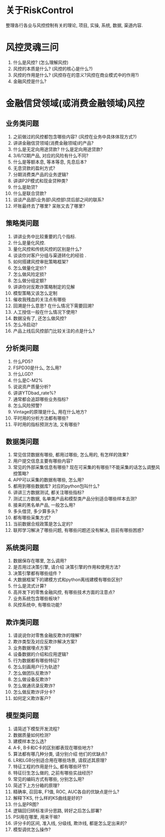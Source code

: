 # 关于RiskControl

整理各行各业与风控控制有关的理论, 项目, 实操, 系统, 数据, 渠道内容. 

# 风控灵魂三问

1. 什么是风控? (怎么理解风控)
2. 风控的本质是什么? (风控的核心是什么?)
3. 风控的作用是什么? (风控存在的意义?风控在商业模式中的作用?)
4. 金融风控是什么? 

# 金融信贷领域(或消费金融领域)风控

## 业务类问题

1. 之前做过的风控都包含哪些内容? (风控在业务中具体体现方式?)
2. 讲讲金融信贷领域(消费金融领域)的产品?
3. 什么是无定向用途贷款? 什么是定向用途贷款? 
4. 3/6/12期产品, 对应的风险有什么不同? 
5. 什么是等额本息, 等本等息, 先息后本? 
6. 无息贷款的盈利方式? 
7. 分期消费类产品的业务逻辑?
8. 讲讲P2P模式和现金贷种类?
9. 什么是助贷?
10. 什么是联合贷款? 
11. 谈谈产品部\业务部\风控部\贷后部之间的联系?
12. 坏账最终去了哪里? 呆账又去了哪里? 

## 策略类问题

1. 讲讲业务中比较重要的几个指标.
2. 什么是量化风控.
3. 量化风控和传统风控的区别是什么?
4. 谈谈你对客户分组与渠道转化的经验 . 
5. 如何搭建风控审批策略框架?
6. 怎么做量化定价?
7. 怎么做风险定损?
8. 怎么做分组定额?
9. 讲讲你对反欺诈策略制定的见解
10. 模型策略又该怎么定制
11. 催收我残血的关注点有哪些
12. 回溯是什么意思? 在什么情况下需要回溯?
13. 人工授信一般在什么情况下使用?
14. 数据没有了, 还怎么做风控?
15. 怎么冷启动? 
16. 产品上线后风控部门比较关注的点是什么? 

## 分析类问题

1. 什么PD5?
2. FSPD30是什么, 怎么用?
3. 什么LGD?
4. 什么是C-M2%
5. 说说资产质量分析?
6. 讲讲YTDbad_rate%?
7. 通常都会追踪哪些业务指标?
8. 怎么风险预警?
9. Vintage的原理是什么, 用在什么地方?
10. 平时用的分析方法都有哪些?
11. 平时用的指标预测方法, 又有哪些?

## 数据类问题

1. 常见信贷数据有哪些, 都用过哪些, 怎么用的, 有怎样的效果?
2. 用户提交信息主要有哪些内容?
3. 常见的外部采集信息有哪些? 现在可采集的有哪些?不能采集的话怎么调整风控策略?
4. APP可以采集的数据有哪些, 怎么用?
5. 都用到哪些数据库? 对应的python包叫什么?
6. 讲讲三方数据测试, 都关注哪些指标?
7. 测试三方数据, 名单类产品和模型类产品分别适合哪些样本去测?
8. 接来的黑名单产品, 一般怎么用?
9. 多头借贷, 多少算多头?
10. 都有哪些采集方式?
11. 当前数据合规政策是怎么定的?
12. 联邦学习解决了哪些问题, 有哪些问题还没有解决, 目前有哪些困惑?


## 系统类问题

1. 数据保存在哪里, 怎么调用?
2. 是否用过决策引擎, 请介绍 决策引擎的作用和使用方法?
3. 决策引擎都有哪些组件 ?
4. 大数据框架下的建模方式和python离线建模有哪些区别?
5. 什么是流式计算?
6. 高并发下的零售金融风控, 有哪些技术方面的注意点?
7. 业务系统包含哪些板块?
8. 风控系统中, 有哪些功能?

## 欺诈类问题

1. 请说说你对零售金融反欺诈的理解?
2. 欺诈类型及对应反欺诈解决方案?
3. 业务数据埋点方案?
4. 设备数据的介绍和应用逻辑?
5. 行为数据都有哪些特征?
6. 怎么刻画用户行为轨迹?
7. 怎么做团队反欺诈?
8. 怎么做设备反欺诈?
9. 怎么做通讯录反欺诈?
10. 怎么做反欺诈评分卡?
11. 如何定义欺诈客户?

## 模型类问题

1. 请简述下模型开发流程?
2. 数据质量如何检测?
3. 建模样本怎么选?
4. A卡, B卡和C卡的区别都表现在哪些地方?
5. 算法都有哪几种分类, 请分别介绍 他们的优缺点?
6. LR和LGB分别适合用在哪些场景, 请叙述其原理?
7. 特征工程的作用是什么, 都有哪些环节?
8. 特征衍生怎么做的, 之前有哪些实战经历?
9. 常见的编码方式有哪些, 分别怎么用?
10. 简述下上方分箱的原理?
11. 精确率, 召回率, F1值, ROC, AUC各自的优缺点是什么?
12. 解释下KS, 什么样的KS曲线是好的?
13. 什么是PR图?
14. 逻辑回归转标准评分思路, 转好之后怎么部署?
15. PSI用在哪里, 用来干嘛?
16. 评分卡的区间, 准入线, 分级线, 欺诈线, 都是怎么定出来的?
17. 模型调优怎么操作?



